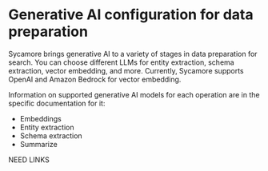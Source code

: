 # Generative AI configuration for data preparation

Sycamore brings generative AI to a variety of stages in data preparation for search. You can choose different LLMs for entity extraction, schema extraction, vector embedding, and more. Currently, Sycamore supports OpenAI and Amazon Bedrock for vector embedding.

Information on supported generative AI models for each operation are in the specific documentation for it:

* Embeddings
* Entity extraction
* Schema extraction
* Summarize

NEED LINKS
